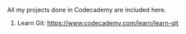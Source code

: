 All my projects done in Codecademy are included here.

1. Learn Git: https://www.codecademy.com/learn/learn-git

